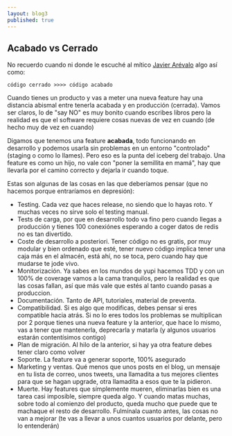 ```yaml
---
layout: blog3
published: true
---
```


## Acabado vs Cerrado

No recuerdo cuando ni donde le escuché al mítico [Javier Arévalo](twitter.com/thejare) algo así como:

	código cerrado >>>> código acabado
    
Cuando tienes un producto y vas a meter una nueva feature hay una distancia abismal entre tenerla acabada y en producción (cerrada). Vamos ser claros, lo de "say NO" es muy bonito cuando escribes libros pero la realidad es que el software requiere cosas nuevas de vez en cuando (de hecho muy de vez en cuando)

Digamos que tenemos una feature **acabada**, todo funcionando en desarrollo y podemos usarla sin problemas en un entorno "controlado" (staging o como lo llames). Pero eso es la punta del iceberg del trabajo. Una feature es como un hijo, no vale con "poner la semillita en mamá", hay que llevarla por el camino correcto y dejarla ir cuando toque.

Estas son algunas de las cosas en las que deberíamos pensar (que no hacemos porque entraríamos en depresión):

- Testing. Cada vez que haces release, no siendo que lo hayas roto. Y muchas veces no sirve solo el testing manual.
- Tests de carga, por que en desarrollo todo va fino pero cuando llegas a producción y tienes 100 conexiónes esperando a coger datos de redis no es tan divertido.
- Coste de desarrollo a posteriori. Tener código no es gratis, por muy modular y bien ordenado que esté, tener nuevo código implica tener una caja más en el almacén, está ahí, no se toca, pero cuando hay que mudarse te jode vivo.
- Monitorización. Ya sabes en los mundos de yupi hacemos TDD y con un 100% de coverage vamos a la cama tranquilos, pero la realidad es que las cosas fallan, así que más vale que estés al tanto cuando pasas a produccion.
- Documentación. Tanto de API, tutoriales, material de preventa.
- Compatibilidad. Si es algo que modificas, debes pensar si eres compatible hacia atrás. Si no lo eres todos los problemas se multiplican por 2 porque tienes una nueva feature y la anterior, que hace lo mismo, vas a tener que mantenerla, deprecarla y matarla (y algunos usuarios estarán contentísimos contigo)
- Plan de migración. Al hilo de la anterior, si hay ya otra feature debes tener claro como volver
- Soporte. La feature va a generar soporte, 100% asegurado
- Marketing y ventas. Qué menos que unos posts en el blog, un mensaje en tu lista de correo, unos tweets, una llamadita a tus mejores clientes para que se hagan upgrade, otra llamadita a esos que te la pidieron.
- Muerte. Hay features que símplemente mueren, eliminarlas bien es una tarea casi imposible, siempre queda algo. Y cuando matas muchas, sobre todo al comienzo del producto, queda mucho que puede que te machaque el resto de desarrollo. Fulmínala cuanto antes, las cosas no van a mejorar (te vas a llevar a unos cuantos usuarios por delante, pero lo entenderán)



